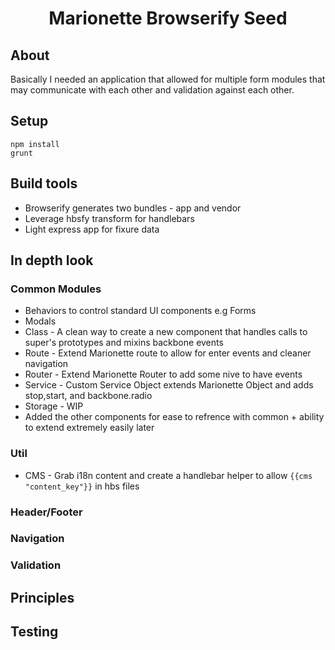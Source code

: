 <h1 align="center">Marionette Browserify Seed</h1>

## About
Basically I needed an application that allowed for multiple form modules that may communicate with each other and validation against each other.

## Setup
```shell
npm install
grunt
```

## Build tools
* Browserify generates two bundles - app and vendor
* Leverage hbsfy transform for handlebars
* Light express app for fixure data

## In depth look

### Common Modules

* Behaviors to control standard UI components e.g Forms
* Modals 
* Class - A clean way to create a new component that handles calls to super's prototypes and mixins backbone events
* Route - Extend Marionette route to allow for enter events and cleaner navigation
* Router - Extend Marionette Router to add some nive to have events 
* Service - Custom Service Object extends Marionette Object and adds stop,start, and backbone.radio
* Storage - WIP
* Added the other components for ease to refrence with common + ability to extend extremely easily later

### Util

* CMS - Grab i18n content and create a handlebar helper to allow ```{{cms "content_key"}}``` in hbs files
### Header/Footer

### Navigation

### Validation

## Principles

## Testing
